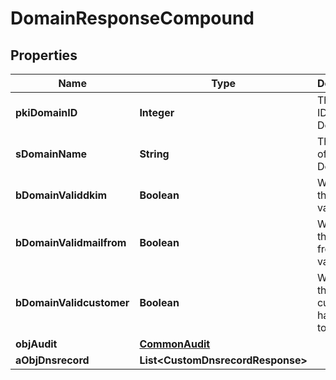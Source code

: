 

# DomainResponseCompound

## Properties

Name | Type | Description | Notes
------------ | ------------- | ------------- | -------------
**pkiDomainID** | **Integer** | The unique ID of the Domain | 
**sDomainName** | **String** | The name of the Domain | 
**bDomainValiddkim** | **Boolean** | Whether the DKIM is valid or not | 
**bDomainValidmailfrom** | **Boolean** | Whether the mail from is valid or not | 
**bDomainValidcustomer** | **Boolean** | Whether the customer has access to it or not | 
**objAudit** | [**CommonAudit**](CommonAudit.md) |  | 
**aObjDnsrecord** | **List&lt;CustomDnsrecordResponse&gt;** |  | 




